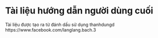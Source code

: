 <p><h1>Tài liệu hướng dẫn người dùng cuối</h1></p>
<p>Tài liệu được tạo ra từ đánh dấu sử dụng thanhdungd https://www.facebook.com/langlang.bach.3</p>
